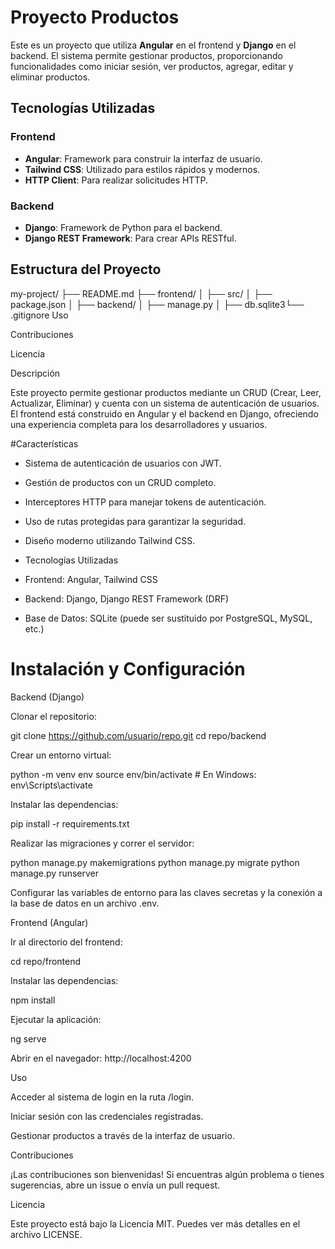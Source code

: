 # Proyecto Productos

Este es un proyecto que utiliza **Angular** en el frontend y **Django** en el backend. El sistema permite gestionar productos, proporcionando funcionalidades como iniciar sesión, ver productos, agregar, editar y eliminar productos.

## Tecnologías Utilizadas

### Frontend
- **Angular**: Framework para construir la interfaz de usuario.
- **Tailwind CSS**: Utilizado para estilos rápidos y modernos.
- **HTTP Client**: Para realizar solicitudes HTTP.

### Backend
- **Django**: Framework de Python para el backend.
- **Django REST Framework**: Para crear APIs RESTful.

## Estructura del Proyecto
my-project/ ├── README.md ├── frontend/ │ ├── src/ │ ├── package.json │ ├── backend/ │ ├── manage.py │ ├── db.sqlite3└── .gitignore
Uso

Contribuciones

Licencia

Descripción

Este proyecto permite gestionar productos mediante un CRUD (Crear, Leer, Actualizar, Eliminar) y cuenta con un sistema de autenticación de usuarios. El frontend está construido en Angular y el backend en Django, ofreciendo una experiencia completa para los desarrolladores y usuarios.

#Características

* Sistema de autenticación de usuarios con JWT.

* Gestión de productos con un CRUD completo.

* Interceptores HTTP para manejar tokens de autenticación.

* Uso de rutas protegidas para garantizar la seguridad.

* Diseño moderno utilizando Tailwind CSS.

* Tecnologías Utilizadas

* Frontend: Angular, Tailwind CSS

* Backend: Django, Django REST Framework (DRF)

* Base de Datos: SQLite (puede ser sustituido por PostgreSQL, MySQL, etc.)

# Instalación y Configuración

Backend (Django)

Clonar el repositorio:

git clone https://github.com/usuario/repo.git cd repo/backend

Crear un entorno virtual:

python -m venv env source env/bin/activate # En Windows: env\Scripts\activate

Instalar las dependencias:

pip install -r requirements.txt

Realizar las migraciones y correr el servidor:

python manage.py makemigrations python manage.py migrate python manage.py runserver

Configurar las variables de entorno para las claves secretas y la conexión a la base de datos en un archivo .env.

Frontend (Angular)

Ir al directorio del frontend:

cd repo/frontend

Instalar las dependencias:

npm install

Ejecutar la aplicación:

ng serve

Abrir en el navegador: http://localhost:4200

Uso

Acceder al sistema de login en la ruta /login.

Iniciar sesión con las credenciales registradas.

Gestionar productos a través de la interfaz de usuario.

Contribuciones

¡Las contribuciones son bienvenidas! Si encuentras algún problema o tienes sugerencias, abre un issue o envía un pull request.

Licencia

Este proyecto está bajo la Licencia MIT. Puedes ver más detalles en el archivo LICENSE.

